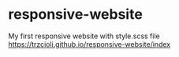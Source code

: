 # responsive-website
My first responsive website with style.scss file
https://trzcioli.github.io/responsive-website/index
